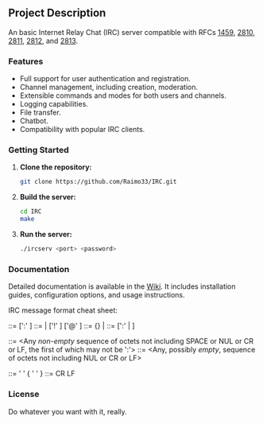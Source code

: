## Project Description

An basic Internet Relay Chat (IRC) server compatible with RFCs [1459](https://tools.ietf.org/html/rfc1459), [2810](https://tools.ietf.org/html/rfc2810), [2811](https://tools.ietf.org/html/rfc2811), [2812](https://tools.ietf.org/html/rfc), and [2813](https://tools.ietf.org/html/rfc2813).

### Features

- Full support for user authentication and registration.
- Channel management, including creation, moderation.
- Extensible commands and modes for both users and channels.
- Logging capabilities.
- File transfer.
- Chatbot.
- Compatibility with popular IRC clients.

### Getting Started

1. **Clone the repository:**
    ```sh
    git clone https://github.com/Raimo33/IRC.git
    ```

2. **Build the server:**
    ```sh
    cd IRC
    make
    ```

3. **Run the server:**
    ```sh
    ./ircserv <port> <password>
    ```

### Documentation

Detailed documentation is available in the [Wiki](https://github.com/Raimo33/IRC/wiki). It includes installation guides, configuration options, and usage instructions.

IRC message format cheat sheet:

<message> ::= [':' <prefix> <SPACE>] <command> <params> <crlf>
<prefix> ::= <servername> | <nick> ['!' <user>] ['@' <host>]
<command> ::= <letter> {<letter>} | <number> <number> <number>
<params> ::= <SPACE> [':' <trailing> | <middle> <params>]

<middle> ::= <Any *non-empty* sequence of octets not including SPACE
           or NUL or CR or LF, the first of which may not be ':'>
<trailing> ::= <Any, possibly *empty*, sequence of octets not including
             NUL or CR or LF>

<SPACE> ::= ' ' { ' ' }
<crlf> ::= CR LF

### License
Do whatever you want with it, really.

